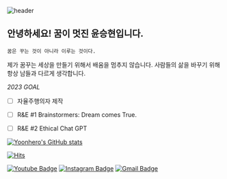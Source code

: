 	
![header](https://capsule-render.vercel.app/api?type=waving&color=0077b6&height=300&section=header&text=Yoonhero&fontAlignY=40&fontSize=90&fontColor=d3d3d3&animation=fadeIn&desc=Dreamer&descSize=30&descAlignY=60)


## 안녕하세요! 꿈이 멋진 윤승현입니다.

```
꿈은 꾸는 것이 아니라 이루는 것이다.
```

제가 꿈꾸는 세상을 만들기 위해서 배움을 멈추지 않습니다. 사람들의 삶을 바꾸기 위해 항상 남들과 다르게 생각합니다. 

*2023 GOAL*

- [ ] 자율주행의자 제작
- [ ] R&E #1 Brainstormers: Dream comes True.
- [ ] R&E #2 Ethical Chat GPT


 [![Yoonhero's GitHub stats](https://github-readme-stats.vercel.app/api?username=yoonhero)](https://github.com/anuraghazra/github-readme-stats)
 
	
  [![Hits](https://hits.seeyoufarm.com/api/count/incr/badge.svg?url=https%3A%2F%2Fgithub.com%2Fyoonhero%2F&count_bg=%2379C83D&title_bg=%23555555&icon=&icon_color=%23E7E7E7&title=hits&edge_flat=false)](https://hits.seeyoufarm.com)
  
  
  [![Youtube Badge](https://img.shields.io/badge/Youtube-ff0000?style=flat-square&logo=youtube&link=https://www.youtube.com/channel/UCLRcC3qP9gi5l1QUxBqHGjw)](https://www.youtube.com/channel/UCLRcC3qP9gi5l1QUxBqHGjw)
  [![Instagram Badge](https://img.shields.io/badge/instagram-E4405F?style=flat-square&logo=instagram&logoColor=white&link=https://www.instagram.com/yoonhero0416/)](https://www.instagram.com/yoonhero06/)
  [![Gmail Badge](https://img.shields.io/badge/Gmail-d14836?style=flat-square&logo=Gmail&logoColor=white&link=mailto:yoonhero0416@gmail.com)](mailto:yoonhreo0416@gmail.com)
	
	
